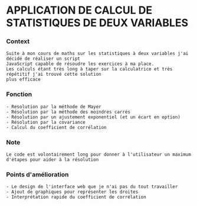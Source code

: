 # APPLICATION DE CALCUL DE STATISTIQUES DE DEUX VARIABLES

### Context
```
Suite à mon cours de maths sur les statistiques à deux variables j'ai décidé de réaliser un script 
JavaScript capable de résoudre les exercices à ma place. 
Les calculs étant très long à taper sur la calculatrice et très répétitif j'ai trouvé cette solution 
plus efficace
``` 

### Fonction
```
- Resolution par la méthode de Mayer
- Résolution par la méthode des moindres carrés
- Résolution par un ajustement exponentiel (et un écart en option)
- Résolution par la covariance
- Calcul du coefficient de corrélation
``` 

### Note 
```
Le code est volontairement long pour donner à l'utilisateur un maximum d'étapes pour aider à la résolution
``` 

### Points d'amélioration
```
- Le design de l'interface web que je n'ai pas du tout travailler
- Ajout de graphiques pour représenter les droites 
- Interprétation rapide du coefficient de corrélation
``` 